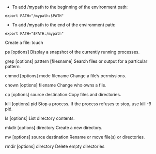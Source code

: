 * To add /mypath to the beginning of the environment path:
```
export PATH="/mypath:$PATH"
```

* To add /mypath to the end of the environment path:
```
export PATH="$PATH:/mypath"
```

Create a file: touch

ps [options]	Display a snapshot of the currently running processes.

grep [options] pattern [filesname]	Search files or output for a particular pattern.

chmod [options] mode filename	Change a file’s permissions.

chown [options] filename	Change who owns a file.

cp [options] source destination	Copy files and directories.

kill [options] pid	Stop a process. If the process refuses to stop, use kill -9 pid.

ls [options]	List directory contents.

mkdir [options] directory	Create a new directory.

mv [options] source destination	Rename or move file(s) or directories.

rmdir [options] directory	Delete empty directories.



